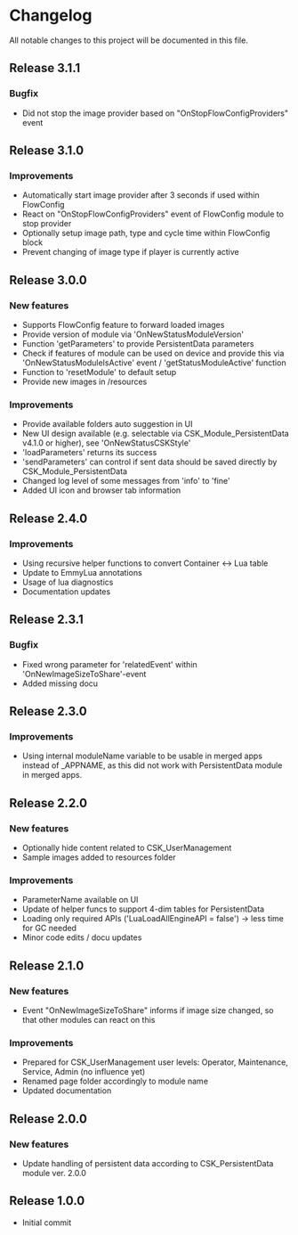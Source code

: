 # Changelog
All notable changes to this project will be documented in this file.

## Release 3.1.1

### Bugfix
- Did not stop the image provider based on "OnStopFlowConfigProviders" event

## Release 3.1.0

### Improvements
- Automatically start image provider after 3 seconds if used within FlowConfig
- React on "OnStopFlowConfigProviders" event of FlowConfig module to stop provider
- Optionally setup image path, type and cycle time within FlowConfig block
- Prevent changing of image type if player is currently active

## Release 3.0.0

### New features
- Supports FlowConfig feature to forward loaded images
- Provide version of module via 'OnNewStatusModuleVersion'
- Function 'getParameters' to provide PersistentData parameters
- Check if features of module can be used on device and provide this via 'OnNewStatusModuleIsActive' event / 'getStatusModuleActive' function
- Function to 'resetModule' to default setup
- Provide new images in /resources

### Improvements
- Provide available folders auto suggestion in UI
- New UI design available (e.g. selectable via CSK_Module_PersistentData v4.1.0 or higher), see 'OnNewStatusCSKStyle'
- 'loadParameters' returns its success
- 'sendParameters' can control if sent data should be saved directly by CSK_Module_PersistentData
- Changed log level of some messages from 'info' to 'fine'
- Added UI icon and browser tab information

## Release 2.4.0

### Improvements
- Using recursive helper functions to convert Container <-> Lua table
- Update to EmmyLua annotations
- Usage of lua diagnostics
- Documentation updates

## Release 2.3.1

### Bugfix
- Fixed wrong parameter for 'relatedEvent' within 'OnNewImageSizeToShare'-event
- Added missing docu

## Release 2.3.0

### Improvements
- Using internal moduleName variable to be usable in merged apps instead of _APPNAME, as this did not work with PersistentData module in merged apps.

## Release 2.2.0

### New features
- Optionally hide content related to CSK_UserManagement
- Sample images added to resources folder

### Improvements
- ParameterName available on UI
- Update of helper funcs to support 4-dim tables for PersistentData
- Loading only required APIs ('LuaLoadAllEngineAPI = false') -> less time for GC needed
- Minor code edits / docu updates

## Release 2.1.0

### New features
- Event "OnNewImageSizeToShare" informs if image size changed, so that other modules can react on this

### Improvements
- Prepared for CSK_UserManagement user levels: Operator, Maintenance, Service, Admin (no influence yet)
- Renamed page folder accordingly to module name
- Updated documentation

## Release 2.0.0

### New features
- Update handling of persistent data according to CSK_PersistentData module ver. 2.0.0

## Release 1.0.0
- Initial commit
